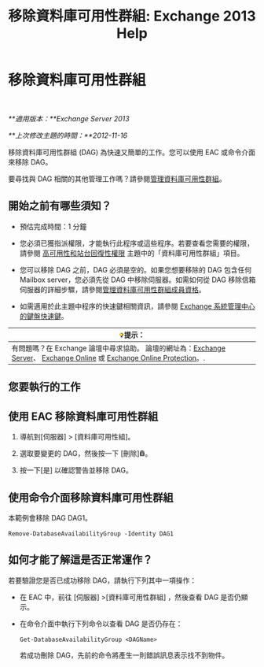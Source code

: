 ﻿---
title: '移除資料庫可用性群組: Exchange 2013 Help'
TOCTitle: 移除資料庫可用性群組
ms:assetid: 071296e9-31b0-40f4-9a02-177d97486ebd
ms:mtpsurl: https://technet.microsoft.com/zh-tw/library/Dd335069(v=EXCHG.150)
ms:contentKeyID: 50472505
ms.date: 05/21/2018
mtps_version: v=EXCHG.150
ms.translationtype: MT
---

# 移除資料庫可用性群組

 

_**適用版本：**Exchange Server 2013_

_**上次修改主題的時間：**2012-11-16_

移除資料庫可用性群組 (DAG) 為快速又簡單的工作。您可以使用 EAC 或命令介面來移除 DAG。

要尋找與 DAG 相關的其他管理工作嗎？請參閱[管理資料庫可用性群組](managing-database-availability-groups-exchange-2013-help.md)。

## 開始之前有哪些須知？

  - 預估完成時間：1 分鐘

  - 您必須已獲指派權限，才能執行此程序或這些程序。若要查看您需要的權限，請參閱 [高可用性和站台回復性權限](high-availability-and-site-resilience-permissions-exchange-2013-help.md) 主題中的「資料庫可用性群組」項目。

  - 您可以移除 DAG 之前，DAG 必須是空的。如果您想要移除的 DAG 包含任何 Mailbox server，您必須先從 DAG 中移除伺服器。如需如何從 DAG 移除信箱伺服器的詳細步驟，請參閱[管理資料庫可用性群組成員資格](manage-database-availability-group-membership-exchange-2013-help.md)。

  - 如需適用於此主題中程序的快速鍵相關資訊，請參閱 [Exchange 系統管理中心的鍵盤快速鍵](keyboard-shortcuts-in-the-exchange-admin-center-exchange-online-protection-help.md)。

<table>
<thead>
<tr class="header">
<th><img src="images/Bb124558.tip(EXCHG.150).gif" title="提示" alt="提示" />提示：</th>
</tr>
</thead>
<tbody>
<tr class="odd">
<td>有問題嗎？在 Exchange 論壇中尋求協助。 論壇的網址為：<a href="https://go.microsoft.com/fwlink/p/?linkid=60612">Exchange Server</a>、 <a href="https://go.microsoft.com/fwlink/p/?linkid=267542">Exchange Online</a> 或 <a href="https://go.microsoft.com/fwlink/p/?linkid=285351">Exchange Online Protection</a>。.</td>
</tr>
</tbody>
</table>


## 您要執行的工作

## 使用 EAC 移除資料庫可用性群組

1.  導航到\[伺服器\] \> \[資料庫可用性組\]。

2.  選取要變更的 DAG，然後按一下 \[刪除\]![刪除圖示](images/JJ651670.14f639f6-61e8-4418-bbfb-0db14de9d2f5(EXCHG.150).gif "刪除圖示")。

3.  按一下\[是\] 以確認警告並移除 DAG。

## 使用命令介面移除資料庫可用性群組

本範例會移除 DAG DAG1。

    Remove-DatabaseAvailabilityGroup -Identity DAG1

## 如何才能了解這是否正常運作？

若要驗證您是否已成功移除 DAG，請執行下列其中一項操作：

  - 在 EAC 中，前往 \[伺服器\] \>\[資料庫可用性群組\] ，然後查看 DAG 是否仍顯示。

  - 在命令介面中執行下列命令以查看 DAG 是否仍存在：
    
        Get-DatabaseAvailabilityGroup <DAGName>
    
    若成功刪除 DAG，先前的命令將產生一則錯誤訊息表示找不到物件。

